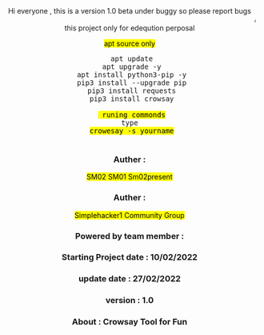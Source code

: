 <center>Hi  everyone ,
      this is a version 1.0 beta 
      under buggy so please report bugs
<marquee> Auther : SM02 , Sm02present </marquee>
this project only for edeqution perposal 

<mark>apt source only </mark>
<pre>
 apt update
 apt upgrade -y
 apt install python3-pip -y
 pip3 install --upgrade pip
 pip3 install requests
 pip3 install crowsay

 <mark> runing commonds</mark>
 type 
 <mark>crowesay -s yourname</mark>
     </pre>

###  Auther :  
<mark> SM02 SM01 Sm02present
### Auther : 
<mark> Simplehacker1 Community Group
### Powered by team member :
### Starting Project date : 10/02/2022
### update date  : 27/02/2022
### version : 1.0
### About  : Crowsay   Tool for Fun 

</center>